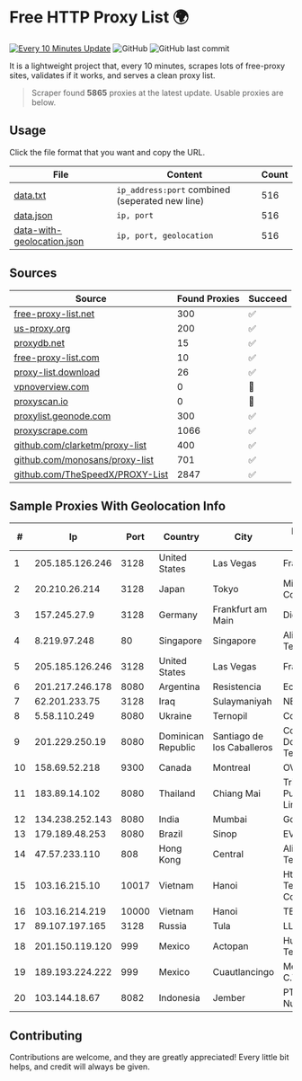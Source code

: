 
# Free HTTP Proxy List 🌍

[![Every 10 Minutes Update](https://github.com/mertguvencli/http-proxy-list/actions/workflows/main.yml/badge.svg?branch=main)](https://github.com/mertguvencli/http-proxy-list/actions/workflows/main.yml)
![GitHub](https://img.shields.io/github/license/mertguvencli/http-proxy-list)
![GitHub last commit](https://img.shields.io/github/last-commit/mertguvencli/http-proxy-list)

It is a lightweight project that, every 10 minutes, scrapes lots of free-proxy sites, validates if it works, and serves a clean proxy list.


> Scraper found **5865** proxies at the latest update. Usable proxies are below.

## Usage

Click the file format that you want and copy the URL.


|File|Content|Count|
|----|-------|-----|
|[data.txt](https://raw.githubusercontent.com/mertguvencli/http-proxy-list/main/proxy-list/data.txt)|`ip_address:port` combined (seperated new line)|516|
|[data.json](https://raw.githubusercontent.com/mertguvencli/http-proxy-list/main/proxy-list/data.json)|`ip, port`|516|
|[data-with-geolocation.json](https://raw.githubusercontent.com/mertguvencli/http-proxy-list/main/proxy-list/data-with-geolocation.json)|`ip, port, geolocation`|516|

## Sources

|Source|Found Proxies|Succeed|
|------|-------------|-------|
|[free-proxy-list.net](https://free-proxy-list.net)|300|✅|
|[us-proxy.org](https://www.us-proxy.org)|200|✅|
|[proxydb.net](http://proxydb.net)|15|✅|
|[free-proxy-list.com](https://free-proxy-list.com/?page=&port=&type%5B%5D=http&type%5B%5D=https&up_time=0&search=Search)|10|✅|
|[proxy-list.download](https://www.proxy-list.download/HTTP)|26|✅|
|[vpnoverview.com](https://vpnoverview.com/privacy/anonymous-browsing/free-proxy-servers)|0|🚫|
|[proxyscan.io](https://www.proxyscan.io)|0|🚫|
|[proxylist.geonode.com](https://proxylist.geonode.com/api/proxy-list?limit=300&page=1&sort_by=lastChecked&sort_type=desc&protocols=http,https)|300|✅|
|[proxyscrape.com](https://api.proxyscrape.com/v2/?request=displayproxies&protocol=http&timeout=10000&country=all&ssl=all&anonymity=all)|1066|✅|
|[github.com/clarketm/proxy-list](https://raw.githubusercontent.com/clarketm/proxy-list/master/proxy-list-raw.txt)|400|✅|
|[github.com/monosans/proxy-list](https://raw.githubusercontent.com/monosans/proxy-list/main/proxies/http.txt)|701|✅|
|[github.com/TheSpeedX/PROXY-List](https://raw.githubusercontent.com/TheSpeedX/PROXY-List/master/http.txt)|2847|✅|


## Sample Proxies With Geolocation Info

|#|Ip|Port|Country|City|Internet Service Provider|
|-|--|----|-------|----|-------------------------|
|1|205.185.126.246|3128|United States|Las Vegas|FranTech Solutions|
|2|20.210.26.214|3128|Japan|Tokyo|Microsoft Corporation|
|3|157.245.27.9|3128|Germany|Frankfurt am Main|DigitalOcean, LLC|
|4|8.219.97.248|80|Singapore|Singapore|Alibaba (US) Technology Co., Ltd.|
|5|205.185.126.246|3128|United States|Las Vegas|FranTech Solutions|
|6|201.217.246.178|8080|Argentina|Resistencia|Ecom Chaco S.A.|
|7|62.201.233.75|3128|Iraq|Sulaymaniyah|NETWORKS-FTTH1|
|8|5.58.110.249|8080|Ukraine|Ternopil|Columbus|
|9|201.229.250.19|8080|Dominican Republic|Santiago de los Caballeros|Compañía Dominicana de Teléfonos S. A.|
|10|158.69.52.218|9300|Canada|Montreal|OVH SAS|
|11|183.89.14.102|8080|Thailand|Chiang Mai|Triple T Broadband Public Company Limited|
|12|134.238.252.143|8080|India|Mumbai|Google LLC|
|13|179.189.48.253|8080|Brazil|Sinop|EVO Networks|
|14|47.57.233.110|808|Hong Kong|Central|Alibaba (US) Technology Co., Ltd.|
|15|103.16.215.10|10017|Vietnam|Hanoi|Httvserver Technology Company Limited|
|16|103.16.214.219|10000|Vietnam|Hanoi|TEK|
|17|89.107.197.165|3128|Russia|Tula|LLC TK Altair|
|18|201.150.119.120|999|Mexico|Actopan|Hulux Telecomunicaciones|
|19|189.193.224.222|999|Mexico|Cuautlancingo|Mega Cable, S.A. de C.V.|
|20|103.144.18.67|8082|Indonesia|Jember|PT Gasatek Bintang Nusantara|



## Contributing

Contributions are welcome, and they are greatly appreciated! Every
little bit helps, and credit will always be given.

